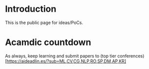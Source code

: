 # Introduction

This is the public page for ideas/PoCs.


# Acamdic countdown
As always, keep learning and submit papers to (top tier conferences)[https://aideadlin.es/?sub=ML,CV,CG,NLP,RO,SP,DM,AP,KR]

